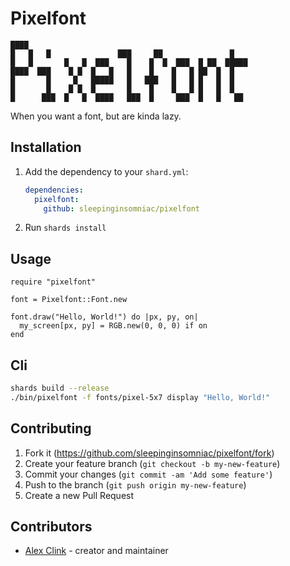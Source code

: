 # Pixelfont

    ████
    █   █   █               ███     ██               █
    █   █       █   █  ███    █    █  █  ███  █ ██  █████
    ████  ███    █ █  █   █   █    █    █   █ ██  █  █
    █       █     █   █████   █   ███   █   █ █   █  █
    █       █    █ █  █       █    █    █   █ █   █  █
    █      ███  █   █  ████   ███  █     ███  █   █   ██

When you want a font, but are kinda lazy.

## Installation

1. Add the dependency to your `shard.yml`:

   ```yaml
   dependencies:
     pixelfont:
       github: sleepinginsomniac/pixelfont
   ```

2. Run `shards install`

## Usage

```crystal
require "pixelfont"

font = Pixelfont::Font.new

font.draw("Hello, World!") do |px, py, on|
  my_screen[px, py] = RGB.new(0, 0, 0) if on
end
```

## Cli

```zsh
shards build --release
./bin/pixelfont -f fonts/pixel-5x7 display "Hello, World!"
```

## Contributing

1. Fork it (<https://github.com/sleepinginsomniac/pixelfont/fork>)
2. Create your feature branch (`git checkout -b my-new-feature`)
3. Commit your changes (`git commit -am 'Add some feature'`)
4. Push to the branch (`git push origin my-new-feature`)
5. Create a new Pull Request

## Contributors

- [Alex Clink](https://github.com/sleepinginsomniac) - creator and maintainer
